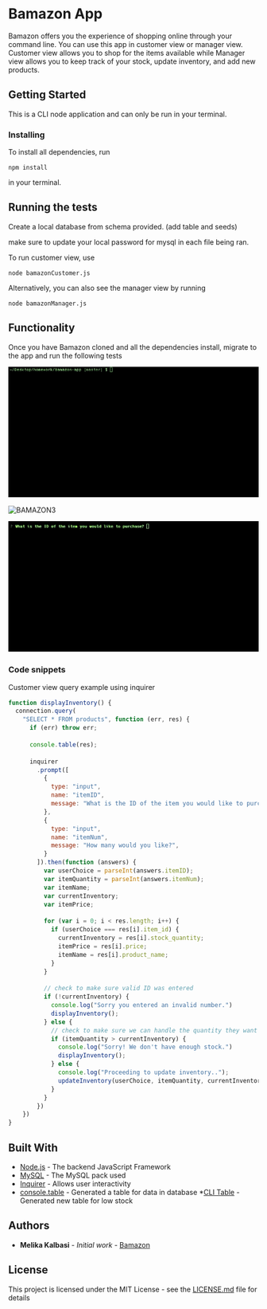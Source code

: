 # Bamazon App

Bamazon offers you the experience of shopping online through your command line. You can use this app in customer view or manager view. Customer view allows you to shop for the items available while Manager view allows you to keep track of your stock, update inventory, and add new products.

## Getting Started

This is a CLI node application and can only be run in your terminal.

### Installing

To install all dependencies, run 

```
npm install 
```

in your terminal.


## Running the tests

Create a local database from schema provided. (add table and seeds)

make sure to update your local password for mysql in each file being ran.

To run customer view, use 
```
node bamazonCustomer.js
```

Alternatively, you can also see the manager view by running
```
node bamazonManager.js
```

## Functionality

Once you have Bamazon cloned and all the dependencies install, migrate to the app and run the following tests

![BAMAZON](images/bamazon_gif.gif)

![BAMAZON3](images/bamazon_gif3.gif)

![BAMAZON2](images/bamazon_gif2.gif)

### Code snippets

Customer view query example using inquirer
```javascript
function displayInventory() {
  connection.query(
    "SELECT * FROM products", function (err, res) {
      if (err) throw err;

      console.table(res);

      inquirer
        .prompt([
          {
            type: "input",
            name: "itemID",
            message: "What is the ID of the item you would like to purchase?",
          },
          {
            type: "input",
            name: "itemNum",
            message: "How many would you like?",
          }
        ]).then(function (answers) {
          var userChoice = parseInt(answers.itemID);
          var itemQuantity = parseInt(answers.itemNum);
          var itemName;
          var currentInventory;
          var itemPrice;

          for (var i = 0; i < res.length; i++) {
            if (userChoice === res[i].item_id) {
              currentInventory = res[i].stock_quantity;
              itemPrice = res[i].price;
              itemName = res[i].product_name;
            }
          }

          // check to make sure valid ID was entered
          if (!currentInventory) {
            console.log("Sorry you entered an invalid number.")
            displayInventory();
          } else {
            // check to make sure we can handle the quantity they want to order.
            if (itemQuantity > currentInventory) {
              console.log("Sorry! We don't have enough stock.")
              displayInventory();
            } else {
              console.log("Proceeding to update inventory..");
              updateInventory(userChoice, itemQuantity, currentInventory, itemPrice, itemName);
            }
          }
        })
    })
}
```


## Built With

* [Node.js](https://nodejs.org/en/) - The backend JavaScript Framework
* [MySQL](https://www.npmjs.com/package/mysql) - The MySQL pack used
* [Inquirer](https://www.npmjs.com/package/inquirer) - Allows user interactivity
* [console.table](https://www.npmjs.com/package/console.table) - Generated a table for data in database
*[CLI Table](https://www.npmjs.com/package/cli-table) - Generated new table for low stock


## Authors

* **Melika Kalbasi** - *Initial work* - [Bamazon](https://github.com/melikalbasi/bamazon-app)

## License

This project is licensed under the MIT License - see the [LICENSE.md](LICENSE.md) file for details


